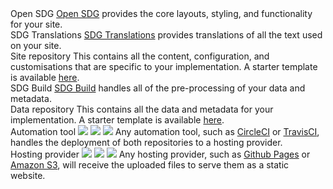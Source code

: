
<script src="https://cdnjs.cloudflare.com/ajax/libs/jsPlumb/2.8.6/js/jsplumb.js"></script>
<script src="https://unpkg.com/popper.js"></script>
<script src="https://unpkg.com/tooltip.js"></script>

<div id="architecture">
  <div class="container">
    <div class="node" id="open-sdg">
      Open SDG
      <span class="info">
        <a href="https://github.com/open-sdg/open-sdg">Open SDG</a> provides the core layouts, styling, and functionality for your site.
      </span>
    </div>
    <div class="node" id="sdg-translations">
      SDG Translations
      <span class="info">
        <a href="https://github.com/open-sdg/sdg-translations">SDG Translations</a> provides translations of all the text used on your site.
      </span>
    </div>
    <div class="node" id="site-repo">
      Site repository
      <span class="info">
        This contains all the content, configuration, and customisations that
        are specific to your implementation. A starter template is available <a href="https://github.com/open-sdg/open-sdg-site-starter">here</a>.
      </span>
    </div>
    <div class="node" id="sdg-build">
      SDG Build
      <span class="info">
        <a href="https://github.com/open-sdg/sdg-build">SDG Build</a> handles all
        of the pre-processing of your data and metadata.
      </span>
    </div>
    <div class="node" id="data-repo">
      Data repository
      <span class="info">
        This contains all the data and metadata for your implementation. A starter template is available <a href="https://github.com/open-sdg/open-sdg-data-starter">here</a>.
      </span>
    </div>
    <div class="node" id="automation">
      Automation tool
      <img src="../img/circleci.png" />
      <img src="../img/travisci.png" />
      <img src="../img/jenkins.png" />
      <span class="info">
        Any automation tool, such as <a href="../automation/circle-ci/">CircleCI</a>
        or <a href="../automation/travis-ci/">TravisCI</a>, handles the deployment
        of both repositories to a hosting provider.
      </span>
    </div>
    <div class="node" id="hosting">
      Hosting provider
      <img src="../img/github.png" />
      <img src="../img/aws.png" />
      <img src="../img/linux.png" />
      <span class="info">
        Any hosting provider, such as <a href="../hosting/github-pages/">Github Pages</a> or <a href="../hosting/aws-s3/">Amazon S3</a>, will receive the
        uploaded files to serve them as a static website.
      </span>
    </div>
  </div>
</div>

<script>
jsPlumb.ready(function () {

  // Draw the connections using the jsPlumb library.
  jsPlumb.importDefaults({
    ConnectionsDetachable: false,
    Connector: 'Straight',
    Overlays: [ ["Arrow" , { width:12, length:12, location:0.5 }] ],
    Anchors: ['Bottom', 'Top'],
  });
  jsPlumb.connect({
    source: 'open-sdg',
    target: 'site-repo',
  });
  jsPlumb.connect({
    source: 'sdg-translations',
    target: 'site-repo',
  });
  jsPlumb.connect({
    source: 'sdg-build',
    target: 'data-repo',
  });
  jsPlumb.connect({
    source: 'data-repo',
    target: 'site-repo',
    anchors: ['Left', 'Right'],
  });
  jsPlumb.connect({
    source: 'data-repo',
    target: 'automation',
  });
  jsPlumb.connect({
    source: 'site-repo',
    target: 'automation',
  });
  jsPlumb.connect({
    source: 'automation',
    target: 'hosting',
  });

  // Add the tooltips with Popper.js.
  var repos = document.getElementsByClassName('node');
  for (var i = 0; i < repos.length; i++) {
    var text = repos[i].getElementsByClassName('info');
    if (text.length) {
      var instance = new Tooltip(repos[i], {
        title: text[0],
        trigger: 'click',
        html: true,
        closeOnClickOutside: true,
      });
    }
  }
});

</script>
